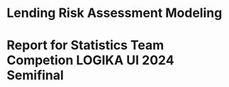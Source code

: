 # Lending Risk Assessment Modeling 
# Report for Statistics Team Competion LOGIKA UI 2024 Semifinal
